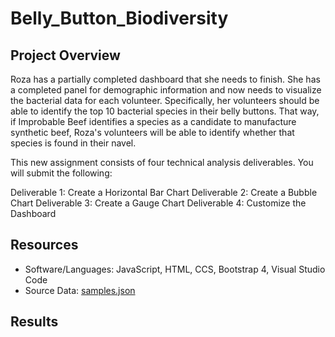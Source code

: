 # Belly_Button_Biodiversity

## Project Overview
Roza has a partially completed dashboard that she needs to finish. She has a completed panel for demographic information and now needs to visualize the bacterial data for each volunteer. Specifically, her volunteers should be able to identify the top 10 bacterial species in their belly buttons. That way, if Improbable Beef identifies a species as a candidate to manufacture synthetic beef, Roza's volunteers will be able to identify whether that species is found in their navel.

This new assignment consists of four technical analysis deliverables. You will submit the following:

Deliverable 1: Create a Horizontal Bar Chart
Deliverable 2: Create a Bubble Chart
Deliverable 3: Create a Gauge Chart
Deliverable 4: Customize the Dashboard

## Resources
* Software/Languages: JavaScript, HTML, CCS, Bootstrap 4, Visual Studio Code
* Source Data: [samples.json](https://github.com/timbialek/Belly_Button_Biodiversity/blob/main/samples.json)

## Results

